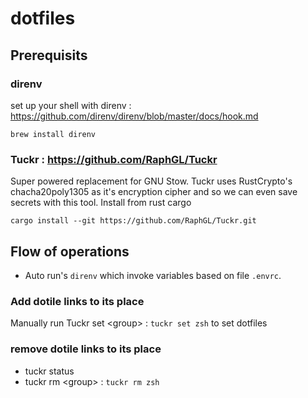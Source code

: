 # dotfiles

## Prerequisits

### direnv
set up your shell with direnv : https://github.com/direnv/direnv/blob/master/docs/hook.md
```
brew install direnv
```

### Tuckr : https://github.com/RaphGL/Tuckr
Super powered replacement for GNU Stow. Tuckr uses RustCrypto's chacha20poly1305 as it's encryption cipher and so we can even save secrets with this tool.
Install from rust cargo 
```
cargo install --git https://github.com/RaphGL/Tuckr.git
```

## Flow of operations 

- Auto run's `direnv` which invoke variables based on file `.envrc`.
### Add dotile links to its place 
 Manually run Tuckr set \<group> : `tuckr set zsh` to set dotfiles
### remove dotile links to its place 
- tuckr status
- tuckr rm \<group> : `tuckr rm zsh`